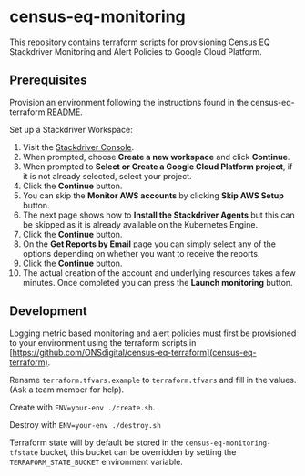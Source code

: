 # census-eq-monitoring
This repository contains terraform scripts for provisioning Census EQ Stackdriver Monitoring and Alert Policies to Google Cloud Platform.

## Prerequisites
Provision an environment following the instructions found in the census-eq-terraform [README](https://github.com/ONSdigital/census-eq-terraform/blob/master/README.md).

Set up a Stackdriver Workspace:
1. Visit the [Stackdriver Console](https://console.cloud.google.com/monitoring).
2. When prompted, choose **Create a new workspace** and click **Continue**.
3. When prompted to **Select or Create a Google Cloud Platform project**, if it is not already selected, select your project.
4. Click the **Continue** button.
5. You can skip the **Monitor AWS accounts** by clicking  **Skip AWS Setup** button.
6. The next page shows how to **Install the Stackdriver Agents** but this can be skipped as it is already available on the Kubernetes Engine.
7. Click the **Continue** button.
9. On the **Get Reports by Email** page you can simply select any of the options depending on whether you want to receive the reports.
10. Click the **Continue** button.
11. The actual creation of the account and underlying resources takes a few minutes.  Once completed you can press the **Launch monitoring** button.

## Development
Logging metric based monitoring and alert policies must first be provisioned to your environment using the terraform scripts in [https://github.com/ONSdigital/census-eq-terraform](census-eq-terraform).

Rename `terraform.tfvars.example` to `terraform.tfvars` and fill in the values. (Ask a team member for help).

Create with `ENV=your-env ./create.sh`.

Destroy with `ENV=your-env ./destroy.sh`

Terraform state will by default be stored in the `census-eq-monitoring-tfstate` bucket, this bucket can be overridden by setting the `TERRAFORM_STATE_BUCKET` environment variable.

